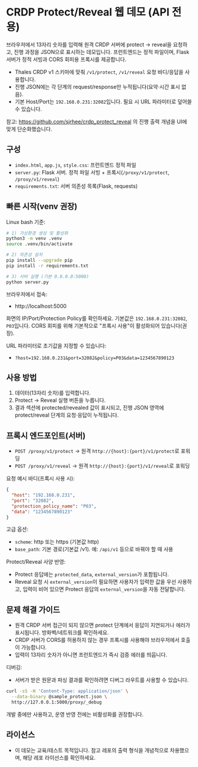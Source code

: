 # CRDP Protect/Reveal 웹 데모 (API 전용)

브라우저에서 13자리 숫자를 입력해 원격 CRDP 서버에 protect → reveal을 요청하고, 진행 과정을 JSON으로 표시하는 데모입니다. 프런트엔드는 정적 파일이며, Flask 서버가 정적 서빙과 CORS 회피용 프록시를 제공합니다.

- Thales CRDP v1 스키마에 맞춰 `/v1/protect`, `/v1/reveal` 요청 바디/응답을 사용합니다.
- 진행 JSON에는 각 단계의 request/response만 누적됩니다(요약·시간 표시 없음).
- 기본 Host/Port는 `192.168.0.231:32082`입니다. 필요 시 URL 파라미터로 덮어쓸 수 있습니다.

참고: https://github.com/sjrhee/crdp_protect_reveal 의 진행 출력 개념을 UI에 맞게 단순화했습니다.

## 구성
- `index.html`, `app.js`, `style.css`: 프런트엔드 정적 파일
- `server.py`: Flask 서버. 정적 파일 서빙 + 프록시(`/proxy/v1/protect`, `/proxy/v1/reveal`)
- `requirements.txt`: 서버 의존성 목록(Flask, requests)

## 빠른 시작(venv 권장)

Linux bash 기준:

```bash
# 1) 가상환경 생성 및 활성화
python3 -m venv .venv
source .venv/bin/activate

# 2) 의존성 설치
pip install --upgrade pip
pip install -r requirements.txt

# 3) 서버 실행 (기본 0.0.0.0:5000)
python server.py
```

브라우저에서 접속:
- http://localhost:5000

화면의 IP/Port/Protection Policy를 확인하세요. 기본값은 `192.168.0.231:32082`, `P03`입니다. CORS 회피를 위해 기본적으로 "프록시 사용"이 활성화되어 있습니다(권장).

URL 파라미터로 초기값을 지정할 수 있습니다:
- `?host=192.168.0.231&port=32082&policy=P03&data=1234567890123`

## 사용 방법
1) 데이터(13자리 숫자)를 입력합니다.
2) Protect → Reveal 실행 버튼을 누릅니다.
3) 결과 섹션에 protected/revealed 값이 표시되고, 진행 JSON 영역에 protect/reveal 단계의 요청·응답이 누적됩니다.

## 프록시 엔드포인트(서버)
- `POST /proxy/v1/protect` → 원격 `http://{host}:{port}/v1/protect`로 포워딩
- `POST /proxy/v1/reveal` → 원격 `http://{host}:{port}/v1/reveal`로 포워딩

요청 예시 바디(프록시 사용 시):
```json
{
  "host": "192.168.0.231",
  "port": "32082",
  "protection_policy_name": "P03",
  "data": "1234567890123"
}
```

고급 옵션:
- `scheme`: http 또는 https (기본값 http)
- `base_path`: 기본 경로(기본값 /v1). 예: `/api/v1` 등으로 바꿔야 할 때 사용

Protect/Reveal 사양 반영:
- Protect 응답에는 `protected_data`, `external_version`가 포함됩니다.
- Reveal 요청 시 `external_version`이 필요하면 사용자가 입력한 값을 우선 사용하고, 입력이 비어 있으면 Protect 응답의 `external_version`을 자동 전달합니다.

## 문제 해결 가이드
- 원격 CRDP 서버 접근이 되지 않으면 protect 단계에서 응답이 지연되거나 에러가 표시됩니다. 방화벽/네트워크를 확인하세요.
- CRDP 서버가 CORS를 허용하지 않는 경우 프록시를 사용해야 브라우저에서 호출이 가능합니다.
- 입력이 13자리 숫자가 아니면 프런트엔드가 즉시 검증 에러를 띄웁니다.

디버깅:
- 서버가 받은 원문과 파싱 결과를 확인하려면 디버그 라우트를 사용할 수 있습니다.
```bash
curl -sS -H 'Content-Type: application/json' \
  --data-binary @sample_protect.json \
  http://127.0.0.1:5000/proxy/_debug
```
개발 중에만 사용하고, 운영 반영 전에는 비활성화를 권장합니다.

## 라이선스
- 이 데모는 교육/테스트 목적입니다. 참고 레포의 출력 형식을 개념적으로 차용했으며, 해당 레포 라이선스를 확인하세요.
